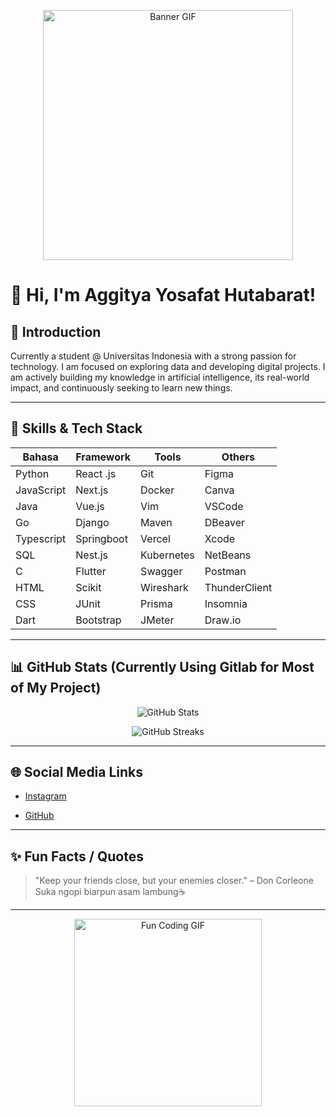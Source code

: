 <!-- Banner / Header GIF -->
<p align="center">
  <img src="https://media.giphy.com/media/26ufnwz3wDUli7GU0/giphy.gif" width="400" alt="Banner GIF">
</p>

# 👋 Hi, I'm Aggitya Yosafat Hutabarat!

## 🧭 Introduction
Currently a student @ Universitas Indonesia with a strong passion for technology.
I am focused on exploring data and developing digital projects.
I am actively building my knowledge in artificial intelligence, its real-world impact, and continuously seeking to learn new things.

---

## 🧰 Skills & Tech Stack

| Bahasa        | Framework     | Tools         | Others    |
|---------------|---------------|---------------|-----------|
| Python        | React .js     | Git           | Figma     |
| JavaScript    | Next.js       | Docker        | Canva     |
| Java          | Vue.js        | Vim           | VSCode    |
| Go            | Django        | Maven         | DBeaver   |
| Typescript    | Springboot    | Vercel        | Xcode     |
| SQL           | Nest.js       | Kubernetes    | NetBeans  |
| C             | Flutter       | Swagger       | Postman   |
| HTML          | Scikit        | Wireshark     | ThunderClient|
| CSS           | JUnit         | Prisma        | Insomnia  |
| Dart          | Bootstrap     | JMeter        | Draw.io  |

---

## 📊 GitHub Stats (Currently Using Gitlab for Most of My Project)

<!-- GitHub Stats -->
<p align="center">
  <img src="https://github-readme-stats.vercel.app/api?username=aggityayh&show_icons=true&theme=radical" alt="GitHub Stats">
</p>

<!-- GitHub Streaks -->
<p align="center">
  <img src="https://streak-stats.demolab.com/?user=aggityayh&theme=radical" alt="GitHub Streaks">
</p>

---

## 🌐 Social Media Links

<!-- - [LinkedIn](https://linkedin.com/in/username) -->
- [Instagram](https://instagram.com/aggityayh)
<!-- - [Portfolio / Website](https://yourwebsite.com) -->
- [GitHub](https://github.com/aggityayh)

---

## ✨ Fun Facts / Quotes

> "Keep your friends close, but your enemies closer." – Don Corleone  
> Suka ngopi biarpun asam lambung☕  

---

<p align="center">
  <img src="https://media.giphy.com/media/qgQUggAC3Pfv687qPC/giphy.gif" width="300" alt="Fun Coding GIF">
</p>
